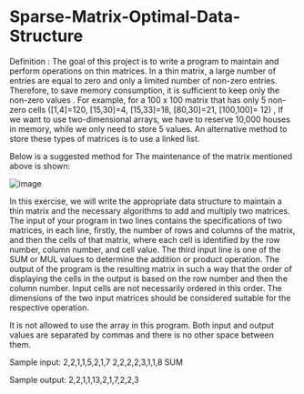 # Sparse-Matrix-Optimal-Data-Structure

Definition :
The goal of this project is to write a program to maintain and perform operations on thin matrices.
In a thin matrix, a large number of entries are equal to zero and only a limited number of non-zero entries.
Therefore, to save memory consumption, it is sufficient to keep only the non-zero values . For example, for a 100 x 100 matrix that has only 5 non-zero cells
([1,4]=120, [15,30]=4, [15,33]=18, [80,30]=21, [100,100]= 12) , If we want to use two-dimensional arrays, we have to reserve 10,000 houses in memory,
while we only need to store 5 values. An alternative method to store these types of matrices is to use a linked list. 

Below is a suggested method for The maintenance of the matrix mentioned above is shown:

![image](https://user-images.githubusercontent.com/118456195/211202251-29cc1030-7833-47bb-ad6f-8d525c33c71e.png)

In this exercise, we will write the appropriate data structure to maintain a thin matrix and the necessary algorithms to add and multiply two matrices. The input of your program in two lines contains the specifications of two matrices, in each line, firstly, the number of rows and columns of the matrix, and then the cells of that matrix, where each cell is identified by the row number, column number, and cell value. The third input line is one of the SUM or MUL values ​​to determine the addition or product operation. The output of the program is the resulting matrix in such a way that the order of displaying the cells in the output is based on the row number and then the column number. Input cells are not necessarily ordered in this order. The dimensions of the two input matrices should be considered suitable for the respective operation.

It is not allowed to use the array in this program. Both input and output values ​​are separated by commas and there is no other space between them.

Sample input:
2,2,1,1,5,2,1,7
2,2,2,2,3,1,1,8
SUM

Sample output:
2,2,1,1,13,2,1,7,2,2,3

